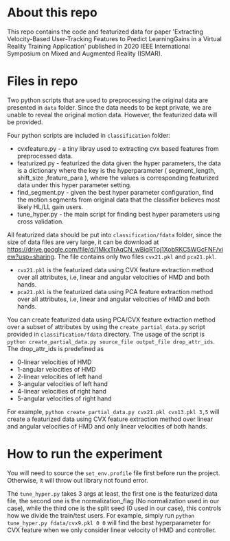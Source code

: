 # About this repo
This repo contains the code and featurized data for paper 'Extracting Velocity-Based User-Tracking Features to Predict LearningGains in a Virtual Reality Training Application' published in 2020 IEEE International Symposium on Mixed and Augmented Reality (ISMAR).

# Files in repo
Two python scripts that are used to preprocessing the original data are presented in `data` folder. Since the data needs to be kept private, we are unable to reveal the original motion data. However, the featurized data will be provided.

Four python scripts are included in `classification` folder:
- cvxfeature.py - a tiny libray used to extracting cvx based features from preprocessed data.
- featurized.py - featurized the data given the hyper parameters, the data is a dictionary where the key is the hyperparameter ( segment_length, shift_size ,feature_para ), where the values is corresponding featurized data under this hyper parameter setting.
- find\_segment.py - given the best hyper parameter configuration, find the motion segments from original data that the classifier believes most likely HL/LL gain users.
- tune\_hyper.py - the main script for finding best hyper parameters using cross validation.

All featurized data should be put into `classification/fdata` folder, since the size of data files are very large, it can be download at https://drive.google.com/file/d/1MkxTrAqCN_wBiqRToj1XobRKC5WGcFNF/view?usp=sharing. The file contains only two files `cvx21.pkl` and `pca21.pkl`.
- `cvx21.pkl` is the featurized data using CVX feature extraction method over all attributes, i.e, linear and angular velocities of  HMD and both hands.
- `pca21.pkl` is the featurized data using PCA feature extraction method over all attributes, i.e, linear and angular velocities of  HMD and both hands.

You can create featurized data using PCA/CVX feature extraction method over a subset of attributes by using the `create_partial_data.py` script provided in `classification/fdata` directory.
The usage of the script is `python create_partial_data.py source_file output_file drop_attr_ids`. The drop_attr_ids is predefined as
- 0-linear velocities of HMD
- 1-angular velocities of HMD
- 2-linear velocities of left hand
- 3-angular velocities of left hand
- 4-linear velocities of right hand
- 5-angular velocities of right hand

For example, `python create_partial_data.py cvx21.pkl cvx13.pkl 3,5` will create a featurized data using  CVX feature extraction method over linear and angular velocities of  HMD and only linear velocities of both hands.

# How to run the experiment
You will need to source the `set_env.profile` file first before run the project. Otherwise, it will throw out library not found error.

The `tune_hyper.py` takes 3 args at least, the first one is the featurized data file, the second one is the normalization_flag (No normalization used in our case), while the third one is the split seed (0 used in our case), this controls how we divide the train/test users.  For example, simply run `python tune_hyper.py fdata/cvx9.pkl 0 0` will find the best hyperparameter for CVX feature when we only consider linear velocity of HMD and controller.
